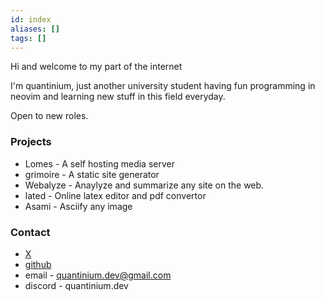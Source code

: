 ```yaml
---
id: index
aliases: []
tags: []
---
```


Hi and welcome to my part of the internet 

I'm quantinium, just another university student having fun programming in neovim and learning new stuff in this field everyday. 

Open to new roles.

### Projects
- Lomes - A self hosting media server
- grimoire - A static site generator
- Webalyze - Anaylyze and summarize any site on the web.
- lated - Online latex editor and pdf convertor
- Asami - Asciify any image

### Contact
- [X](https://x.com/quantinium_dev)
- [github](https://github.com/quantinium03)
- email - quantinium.dev@gmail.com
- discord - quantinium.dev
